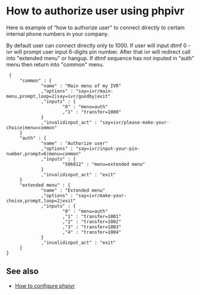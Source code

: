 # How to authorize user using phpivr #

Here is example of “how to authorize user" to connect directly to certain internal phone numbers in your company.

By default user can connect directly only to 1000. If user will input dtmf 0 - ivr will prompt user input  6-digits pin number.
After that ivr will redirect call into "extended menu" or hangup.
If dtmf sequence has not inputed in “auth” menu then return into "common" menu.

```
 {
     "common" : {
             "name" : "Main menu of my IVR"
             ,"options" : "say=ivr/main-menu,prompt,loop=2|say=ivr/goodby|exit"
             ,"inputs" : {
                     "0" : "menu=auth"
                     ,"1" : "transfer=1000"
             }
             ,"invalidinput_act" : "say=ivr/please-make-your-choice|menu=common"
     }
     "auth" : {
             "name" : "Authorize user"
             ,"options" : "say=ivr/input-your-pin-number,prompt=6|menu=common"
             ,"inputs" : {
                     "506812" : "menu=extended menu"
             }
             ,"invalidinput_act" : "exit"
     }
     "extended menu" : {
             "name" : "Extended menu"
             ,"options" : "say=ivr/make-your-choise,prompt,loop=2|exit"
             ,"inputs" : {
                     "0" : "menu=auth"
                     ,"1" : "transfer=1001"
                     ,"2" : "transfer=1002"
                     ,"3" : "transfer=1003"
                     ,"4" : "transfer=1004"
             }
             ,"invalidinput_act" : "exit"
     }
}
```

## See also ##
  * [How to configure phpivr](HowToConfigurePhpivr.md)